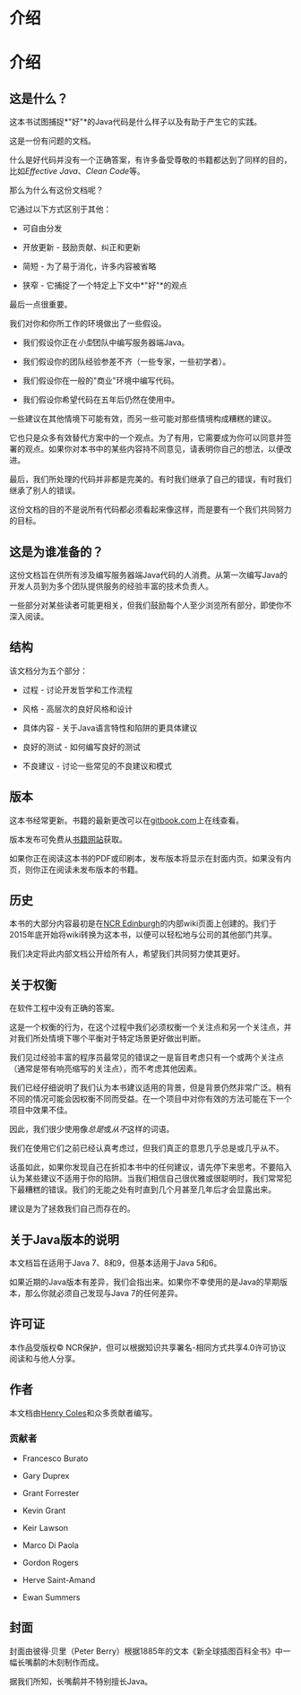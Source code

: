 # 介绍

# 介绍

## 这是什么？

这本书试图捕捉*"好"*的Java代码是什么样子以及有助于产生它的实践。

这是一份有问题的文档。

什么是好代码并没有一个正确答案，有许多备受尊敬的书籍都达到了同样的目的，比如*Effective Java*、*Clean Code*等。

那么为什么有这份文档呢？

它通过以下方式区别于其他：

+   可自由分发

+   开放更新 - 鼓励贡献、纠正和更新

+   简短 - 为了易于消化，许多内容被省略

+   狭窄 - 它捕捉了一个特定上下文中*"好"*的观点

最后一点很重要。

我们对你和你所工作的环境做出了一些假设。

+   我们假设你正在*小型*团队中编写服务器端Java。

+   我们假设你的团队经验参差不齐（一些专家，一些初学者）。

+   我们假设你在一般的"商业"环境中编写代码。

+   我们假设你希望代码在五年后仍然在使用中。

一些建议在其他情境下可能有效，而另一些可能对那些情境构成糟糕的建议。

它也只是众多有效替代方案中的一个观点。为了有用，它需要成为你可以同意并签署的观点。如果你对本书中的某些内容持不同意见，请表明你自己的想法，以便改进。

最后，我们所处理的代码并非都是完美的。有时我们继承了自己的错误，有时我们继承了别人的错误。

这份文档的目的不是说所有代码都必须看起来像这样，而是要有一个我们共同努力的目标。

## 这是为谁准备的？

这份文档旨在供所有涉及编写服务器端Java代码的人消费。从第一次编写Java的开发人员到为多个团队提供服务的经验丰富的技术负责人。

一些部分对某些读者可能更相关，但我们鼓励每个人至少浏览所有部分，即使你不深入阅读。

## 结构

该文档分为五个部分：

+   过程 - 讨论开发哲学和工作流程

+   风格 - 高层次的良好风格和设计

+   具体内容 - 关于Java语言特性和陷阱的更具体建议

+   良好的测试 - 如何编写良好的测试

+   不良建议 - 讨论一些常见的不良建议和模式

## 版本

这本书经常更新。书籍的最新更改可以在[gitbook.com](https://ncrcoe.gitbooks.io/java-for-small-teams/content/)上在线查看。

版本发布可免费从[书籍网站](http://javabook.ncredinburgh.com)获取。

如果你正在阅读这本书的PDF或印刷本，发布版本将显示在封面内页。如果没有内页，则你正在阅读未发布版本的书籍。

## 历史

本书的大部分内容最初是在[NCR Edinburgh](http://ncredinburgh.com)的内部wiki页面上创建的。我们于2015年底开始将wiki转换为这本书，以便可以轻松地与公司的其他部门共享。

我们决定将此内部文档公开给所有人，希望我们共同努力使其更好。

## 关于权衡

在软件工程中没有正确的答案。

这是一个权衡的行为，在这个过程中我们必须权衡一个关注点和另一个关注点，并对我们所处情境下哪个平衡对于特定场景更好做出判断。

我们见过经验丰富的程序员最常见的错误之一是盲目考虑只有一个或两个关注点（通常是带有响亮缩写的关注点），而不考虑其他因素。

我们已经仔细说明了我们认为本书建议适用的背景，但是背景仍然非常广泛。稍有不同的情况可能会因权衡不同而受益。在一个项目中对你有效的方法可能在下一个项目中效果不佳。

因此，我们很少使用像*总是*或*从不*这样的词语。

我们在使用它们之前已经认真考虑过，但我们真正的意思几乎总是或几乎从不。

话虽如此，如果你发现自己在折扣本书中的任何建议，请先停下来思考。不要陷入认为某些建议不适用于你的陷阱。当我们相信自己很优雅或很聪明时，我们常常犯下最糟糕的错误。我们的无能之处有时直到几个月甚至几年后才会显露出来。

建议是为了拯救我们自己而存在的。

## 关于Java版本的说明

本文档旨在适用于Java 7、8和9，但基本适用于Java 5和6。

如果近期的Java版本有差异，我们会指出来。如果你不幸使用的是Java的早期版本，那么你就必须自己发现与Java 7的任何差异。

## 许可证

本作品受版权© NCR保护，但可以根据知识共享署名-相同方式共享4.0许可协议阅读和与他人分享。

## 作者

本文档由[Henry Coles](https://twitter.com/0hjc)和众多贡献者编写。

### 贡献者

+   Francesco Burato

+   Gary Duprex

+   Grant Forrester

+   Kevin Grant

+   Keir Lawson

+   Marco Di Paola

+   Gordon Rogers

+   Herve Saint-Amand

+   Ewan Summers

## 封面

封面由彼得·贝里（Peter Berry）根据1885年的文本《新全球插图百科全书》中一幅长嘴鹬的木刻制作而成。

据我们所知，长嘴鹬并不特别擅长Java。
